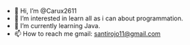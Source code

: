 - 👋 Hi, I’m @Carux2611
- 👀 I’m interested in learn all as i can about programmation.
- 🌱 I’m currently learning Java.
- 📫 How to reach me gmail: santirojo11@gmail.com

<!---
Carux2611/Carux2611 is a ✨ special ✨ repository because its `README.md` (this file) appears on your GitHub profile.
You can click the Preview link to take a look at your changes.
--->
